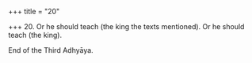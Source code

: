+++
title = "20"

+++
20. Or he should teach (the king the texts mentioned). Or he should teach (the king).

End of the Third Adhyāya.
